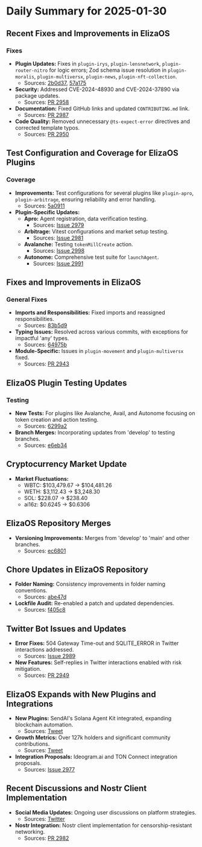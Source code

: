 # Daily Summary for 2025-01-30

## Recent Fixes and Improvements in ElizaOS

### Fixes
- **Plugin Updates:** Fixes in `plugin-irys`, `plugin-lensnetwork`, `plugin-router-nitro` for logic errors; Zod schema issue resolution in `plugin-moralis`, `plugin-multiversx`, `plugin-news`, `plugin-nft-collection`.
  - Sources: [2b0d37](https://github.com/elizaOS/eliza/commit/2b0d37428fca46004885d7f4ba33e9deb1a03344), [57a175](https://github.com/elizaOS/eliza/commit/57a175ea55caf6116014a9130e251f9ea645ef69)
- **Security:** Addressed CVE-2024-48930 and CVE-2024-37890 via package updates.
  - Sources: [PR 2958](https://github.com/elizaOS/eliza/pull/2958)
- **Documentation:** Fixed GitHub links and updated `CONTRIBUTING.md` link.
  - Sources: [PR 2987](https://github.com/elizaOS/eliza/pull/2987)
- **Code Quality:** Removed unnecessary `@ts-expect-error` directives and corrected template typos.
  - Sources: [PR 2950](https://github.com/elizaOS/eliza/pull/2950)

## Test Configuration and Coverage for ElizaOS Plugins

### Coverage
- **Improvements:** Test configurations for several plugins like `plugin-apro`, `plugin-arbitrage`, ensuring reliability and error handling.
  - Sources: [5a0911](https://github.com/elizaOS/eliza/commit/5a09114920c586095229e431054655dd71055e68)
- **Plugin-Specific Updates:**
  - **Apro:** Agent registration, data verification testing.
    - Sources: [Issue 2979](https://github.com/elizaOS/eliza/issues/2979)
  - **Arbitrage:** Vitest configurations and market setup testing.
    - Sources: [Issue 2981](https://github.com/elizaOS/eliza/issues/2981)
  - **Avalanche:** Testing `tokenMillCreate` action.
    - Sources: [Issue 2998](https://github.com/elizaOS/eliza/issues/2998)
  - **Autonome:** Comprehensive test suite for `launchAgent`.
    - Sources: [Issue 2991](https://github.com/elizaOS/eliza/issues/2991)

## Fixes and Improvements in ElizaOS

### General Fixes
- **Imports and Responsibilities:** Fixed imports and reassigned responsibilities.
  - Sources: [83b5d9](https://github.com/elizaOS/eliza/commit/83b5d909d2742d77408251019f976983f667273e)
- **Typing Issues:** Resolved across various commits, with exceptions for impactful 'any' types.
  - Sources: [64975b](https://github.com/elizaOS/eliza/commit/64975b285ee42d5614735061d02f98bfef35f570)
- **Module-Specific:** Issues in `plugin-movement` and `plugin-multiversx` fixed.
  - Sources: [PR 2943](https://github.com/elizaOS/eliza/pull/2943)

## ElizaOS Plugin Testing Updates

### Testing
- **New Tests:** For plugins like Avalanche, Avail, and Autonome focusing on token creation and action testing.
  - Sources: [6299a2](https://github.com/elizaOS/eliza/commit/6299a20d8a974fd1d49170c4f7bb48eeb30edb4b)
- **Branch Merges:** Incorporating updates from 'develop' to testing branches.
  - Sources: [e6eb34](https://github.com/elizaOS/eliza/commit/e6eb34bf9a1d5ce2cc41541743cb8bb77038880f)

## Cryptocurrency Market Update

- **Market Fluctuations:**
  - WBTC: $103,479.67 → $104,481.26
  - WETH: $3,112.43 → $3,248.30
  - SOL: $228.07 → $238.40
  - ai16z: $0.6245 → $0.6306

## ElizaOS Repository Merges

- **Versioning Improvements:** Merges from 'develop' to 'main' and other branches.
  - Sources: [ec6801](https://github.com/elizaOS/eliza/commit/ec6801d2f6f4e9167069855008de092237eef1e2)

## Chore Updates in ElizaOS Repository

- **Folder Naming:** Consistency improvements in folder naming conventions.
  - Sources: [abe47d](https://github.com/elizaOS/eliza/commit/abe47dfd1cf097b8e360d520419d5d4ce0003067)
- **Lockfile Audit:** Re-enabled a patch and updated dependencies.
  - Sources: [f405c8](https://github.com/elizaOS/eliza/commit/f405c825d6006909824a64eb92d56e39befe0f73)

## Twitter Bot Issues and Updates

- **Error Fixes:** 504 Gateway Time-out and SQLITE_ERROR in Twitter interactions addressed.
  - Sources: [Issue 2989](https://github.com/elizaOS/eliza/issues/2989)
- **New Features:** Self-replies in Twitter interactions enabled with risk mitigation.
  - Sources: [PR 2949](https://github.com/elizaOS/eliza/pull/2949)

## ElizaOS Expands with New Plugins and Integrations

- **New Plugins:** SendAI's Solana Agent Kit integrated, expanding blockchain automation.
  - Sources: [Tweet](https://twitter.com/ai16zdao/status/1885047197869248884)
- **Growth Metrics:** Over 127k holders and significant community contributions.
  - Sources: [Tweet](https://twitter.com/ai16zdao/status/1885010626876952768)
- **Integration Proposals:** Ideogram.ai and TON Connect integration proposals.
  - Sources: [Issue 2977](https://github.com/elizaOS/eliza/issues/2977)

## Recent Discussions and Nostr Client Implementation

- **Social Media Updates:** Ongoing user discussions on platform strategies.
  - Sources: [Twitter](https://twitter.com/dankvr/status/1885054783314076125)
- **Nostr Integration:** Nostr client implementation for censorship-resistant networking.
  - Sources: [PR 2982](https://github.com/elizaOS/eliza/pull/2982)
